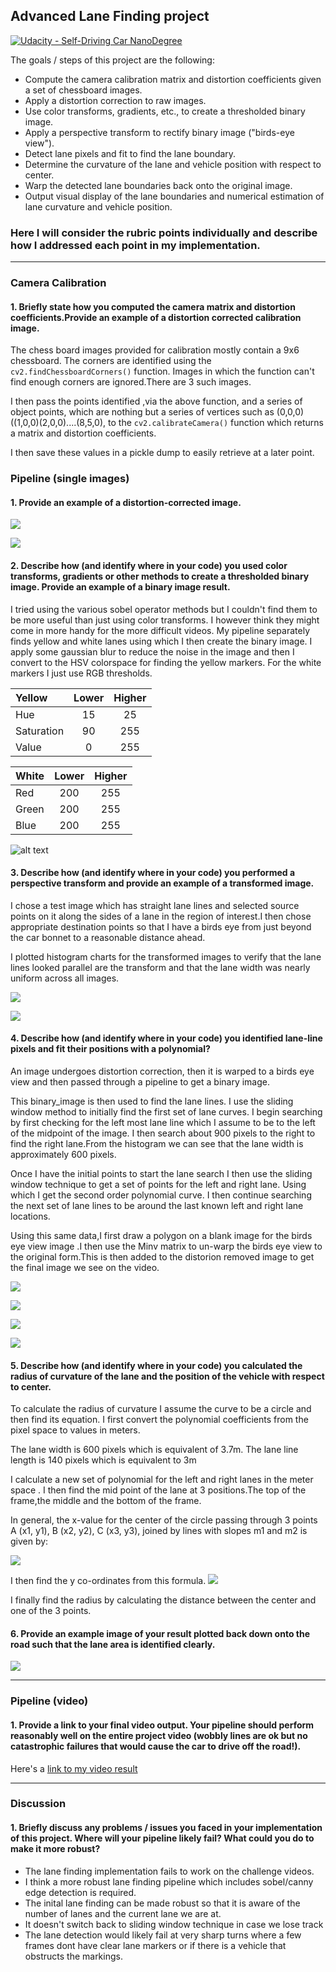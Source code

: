 ## Advanced Lane Finding project
[![Udacity - Self-Driving Car NanoDegree](https://s3.amazonaws.com/udacity-sdc/github/shield-carnd.svg)](http://www.udacity.com/drive)


The goals / steps of this project are the following:

* Compute the camera calibration matrix and distortion coefficients given a set of chessboard images.
* Apply a distortion correction to raw images.
* Use color transforms, gradients, etc., to create a thresholded binary image.
* Apply a perspective transform to rectify binary image ("birds-eye view").
* Detect lane pixels and fit to find the lane boundary.
* Determine the curvature of the lane and vehicle position with respect to center.
* Warp the detected lane boundaries back onto the original image.
* Output visual display of the lane boundaries and numerical estimation of lane curvature and vehicle
position.


### Here I will consider the rubric points individually and describe how I addressed each point in my implementation.

---

### Camera Calibration

#### 1. Briefly state how you computed the camera matrix and distortion coefficients.Provide an example of a distortion corrected calibration image.

The chess board images provided for calibration mostly contain a 9x6 chessboard.  The corners are identified using the
`cv2.findChessboardCorners()` function. Images in which the function can't find enough corners are ignored.There are 3 such images.

I then pass the points identified ,via the above function, and a series of object points, which are nothing but a series of vertices such as (0,0,0)((1,0,0)(2,0,0)....(8,5,0), to the `cv2.calibrateCamera()`
function which returns a matrix and distortion coefficients.

I then save these values in a pickle dump to easily retrieve at a later point.

### Pipeline (single images)

#### 1. Provide an example of a distortion-corrected image.

![](./writeup_images/original_chesboard_image.png)

![](./writeup_images/challenge.png)


#### 2. Describe how (and identify where in your code) you used color transforms, gradients or other methods to create a thresholded binary image.  Provide an example of a binary image result.

I tried using the various sobel operator methods but I couldn't find them to be more useful than
just using color transforms. I however think they might come in more handy for the more difficult videos.
My pipeline separately finds yellow and white lanes using which I then create the binary image.
 I apply some gaussian blur to reduce the noise in the image and then I convert to the HSV colorspace
for finding the yellow markers. For the white markers I just use RGB thresholds.


| Yellow    | Lower | Higher|
|:----------|:-----:|:-----:|
| Hue       |  15   |   25  |
| Saturation|  90   |   255 |
| Value     |  0    |   255 |


| White    | Lower | Higher|
|:----------|:-----:|:-----:|
| Red       |  200   |   255|
| Green     |  200   |   255|
| Blue      |  200   |   255|

![alt text](./writeup_images/color_transform_test_image.png)

#### 3. Describe how (and identify where in your code) you performed a perspective transform and provide an example of a transformed image.

I chose a test image which has straight lane lines and selected source points on it along the sides of a lane
in the region of interest.I then chose appropriate destination points so that I have a birds eye from
just beyond the car bonnet to a reasonable distance ahead.

I plotted histogram charts for the transformed images to verify that the lane lines looked parallel are the
transform and that the lane width was nearly uniform across all images.

![](./writeup_images/perspective_initial.png)

![](./writeup_images/histogram.png)



#### 4. Describe how (and identify where in your code) you identified lane-line pixels and fit their positions with a polynomial?
An image undergoes distortion correction, then it is warped to a birds eye view and then
passed through a pipeline to get a binary image.


This binary_image is then used to find the lane lines.
I use the sliding window method to initially find the first set of lane curves.
I begin searching by first checking for the left most lane line which I assume to be to the left of the
midpoint of the image. I then search about 900 pixels to the right to find the right lane.From the histogram we
can see that the lane width is approximately 600 pixels.

Once I have the initial points to start the lane search I then use the sliding window technique to get a
set of points for the left and right lane. Using which I get the second order polynomial curve.
I then continue searching the next set of lane lines to be around the last known left and right lane locations.

Using this same data,I first draw a polygon on a blank image for the birds eye view image .I  then use the Minv matrix to un-warp the birds eye view to the original form.This is then added to the distorion removed image to get the final image we see on the video.


![](./writeup_images/sliding_window.png)

![](./writeup_images/lane_lines.png)

![](./writeup_images/polygon_birdeye.png)

![](./writeup_images/final_lane_lines.png)

#### 5. Describe how (and identify where in your code) you calculated the radius of curvature of the lane and the position of the vehicle with respect to center.

To calculate the radius of curvature I assume the curve to be a circle and then find its equation.
I first convert the polynomial coefficients from the pixel space to values in meters.

The lane width is 600 pixels which is equivalent of 3.7m.
The lane line length is 140 pixels which is equivalent to 3m

I calculate a new set of polynomial for the left and right lanes in the meter space .
I then find the mid point of the lane at 3 positions.The top of the frame,the middle and the bottom of the
frame.

In general, the x-value for the center of the circle passing through 3 points A (x1, y1), B (x2, y2), C (x3, y3), joined by lines with slopes m1 and m2 is given by:

![](./writeup_images/formula)

I then find the y co-ordinates from this formula.
![](./writeup_images/formula1.png)

I finally find the radius by calculating the distance between the center and one of the 3 points.

#### 6. Provide an example image of your result plotted back down onto the road such that the lane area is identified clearly.

![](./writeup_images/final_image.png)


---

### Pipeline (video)

#### 1. Provide a link to your final video output.  Your pipeline should perform reasonably well on the entire project video (wobbly lines are ok but no catastrophic failures that would cause the car to drive off the road!).

Here's a [link to my video result](./output_project_video.mp4)

---

### Discussion

#### 1. Briefly discuss any problems / issues you faced in your implementation of this project.  Where will your pipeline likely fail?  What could you do to make it more robust?

- The lane finding implementation fails to work on the challenge videos.
- I think a more robust lane finding pipeline which includes sobel/canny edge detection is required.
- The inital lane finding can be made robust so that it is aware of the number of lanes and the current lane we are at.
- It doesn't switch back to sliding window technique in case we lose track
- The lane detection would likely fail at very sharp turns where a few frames dont have clear lane markers or if there is a vehicle that obstructs the markings.
